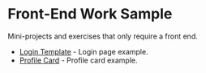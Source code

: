 # Front-End Work Sample

Mini-projects and exercises that only require a front end.

- [Login Template](https://jessicaloreto.github.io/work-sample/login-template) - Login page example.
- [Profile Card](https://jessicaloreto.github.io/work-sample/profile-card) - Profile card example.
